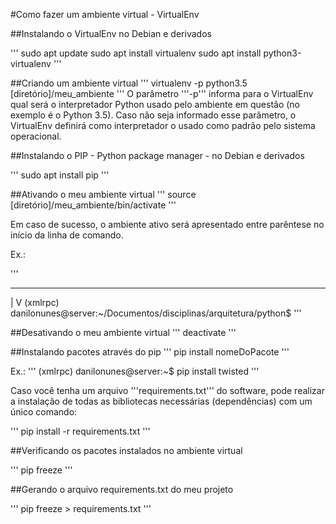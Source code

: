 #Como fazer um ambiente virtual - VirtualEnv

##Instalando o VirtualEnv no Debian e derivados

'''
sudo apt update
sudo apt install virtualenv
sudo apt install python3-virtualenv
'''

##Criando um ambiente virtual
'''
virtualenv -p python3.5 [diretório]/meu_ambiente
'''
O parâmetro '''-p''' informa para o VirtualEnv qual será o interpretador Python
usado pelo ambiente em questão (no exemplo é o Python 3.5). Caso não seja
informado esse parâmetro, o VirtualEnv definirá como interpretador o usado como
padrão pelo sistema operacional.


##Instalando o PIP - Python package manager - no Debian e derivados

'''
sudo apt install pip
'''

##Ativando o meu ambiente virtual
'''
source [diretório]/meu_ambiente/bin/activate
'''

Em caso de sucesso, o ambiente ativo será apresentado entre parêntese no início
da linha de comando.

Ex.:

'''
___
   |
   V
(xmlrpc) danilonunes@server:~/Documentos/disciplinas/arquitetura/python$
'''

##Desativando o meu ambiente virtual
'''
deactivate
'''

##Instalando pacotes através do pip
'''
pip install nomeDoPacote
'''

Ex.:
'''
(xmlrpc) danilonunes@server:~$ pip install twisted
'''

Caso você tenha um arquivo '''requirements.txt''' do software, pode realizar a
instalação de todas as bibliotecas necessárias (dependências) com um único
comando:

'''
pip install -r requirements.txt
'''

##Verificando os pacotes instalados no ambiente virtual

'''
pip freeze
'''

##Gerando o arquivo requirements.txt do meu projeto

'''
pip freeze > requirements.txt
'''
